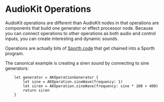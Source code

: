 # AudioKit Operations

AudioKit operations are different than AudioKit nodes in that operations are components that build one generator or effect processor node.  Because you can connect operations to other operations as both audio and control inputs, you can create interesting and dynamic sounds. 

Operations are actually bits of [Sporth code](https://github.com/PaulBatchelor/Sporth) that get chained into a Sporth program. 

The canonical example is creating a siren sound by connecting to sine generators:

```
    let generator = AKOperationGenerator {
        let sine = AKOperation.sineWave(frequency: 1)
        let siren = AKOperation.sineWave(frequency: sine * 100 + 400)
        return siren
    }
```
    
